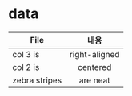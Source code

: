 # data

| File          | 내용          |
| ------------- |:-------------:|
| col 3 is      | right-aligned |
| col 2 is      | centered      |
| zebra stripes | are neat      |
